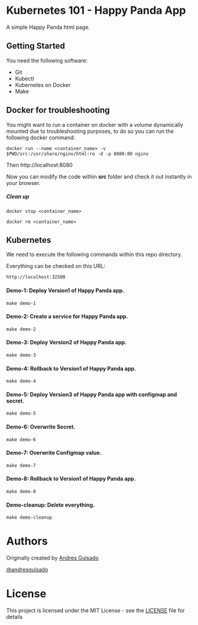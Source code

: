 
#   Kubernetes 101 - Happy Panda App      
A simple Happy Panda html page.

## Getting Started

You need the following software:

* Git
* Kubectl
* Kubernetes on Docker
* Make

## Docker for troubleshooting

You might want to run a container on docker with a volume dynamically mounted due to troubleshooting purposes, to do so you can run the following docker command:

    docker run --name <container_name> -v $PWD/src:/usr/share/nginx/html:ro -d -p 8080:80 nginx

Then http://localhost:8080

Now you can modify the code within **src** folder and check it out instantly in your browser.
  
##### Clean up
	
	docker stop <container_name>

    docker rm <container_name>
   

## Kubernetes 	

We need to execute the following commands within this repo directory.

Everything can be checked on this URL:

    http://localhost:32500

#### Demo-1: Deploy Version1 of Happy Panda app.

    make demo-1

#### Demo-2: Create a service for Happy Panda app.

    make demo-2

#### Demo-3: Deploy Version2 of Happy Panda app.

    make demo-3

#### Demo-4: Rollback to Version1 of Happy Panda app.

    make demo-4

#### Demo-5: Deploy Version3 of Happy Panda app with configmap and secret.

    make demo-5

#### Demo-6: Overwrite Secret.

    make demo-6

#### Demo-7: Overwrite Configmap value.

    make demo-7

#### Demo-8: Rollback to Version1 of Happy Panda app.

    make demo-8

#### Demo-cleanup: Delete everything.

    make demo-cleanup

Authors
=======
Originally created by [Andres Guisado](https://github.com/andresguisado) 

[@andresguisado](https://twitter.com/andresguisado)

License
=======

This project is licensed under the MIT License - see the [LICENSE](LICENSE) file for details

